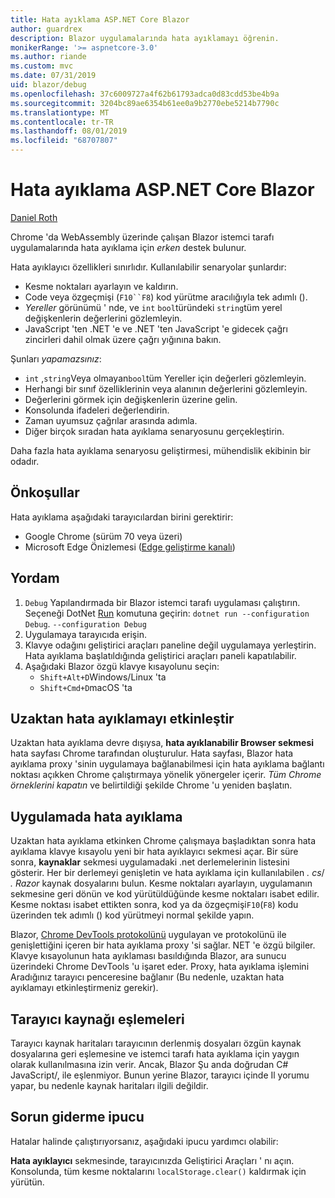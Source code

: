 ```yaml
---
title: Hata ayıklama ASP.NET Core Blazor
author: guardrex
description: Blazor uygulamalarında hata ayıklamayı öğrenin.
monikerRange: '>= aspnetcore-3.0'
ms.author: riande
ms.custom: mvc
ms.date: 07/31/2019
uid: blazor/debug
ms.openlocfilehash: 37c6009727a4f62b61793adca0d83cdd53be4b9a
ms.sourcegitcommit: 3204bc89ae6354b61ee0a9b2770ebe5214b7790c
ms.translationtype: MT
ms.contentlocale: tr-TR
ms.lasthandoff: 08/01/2019
ms.locfileid: "68707807"
---
```

# <a name="debug-aspnet-core-blazor"></a>Hata ayıklama ASP.NET Core Blazor

[Daniel Roth](https://github.com/danroth27)

Chrome 'da WebAssembly üzerinde çalışan Blazor istemci tarafı uygulamalarında hata ayıklama için *erken* destek bulunur.

Hata ayıklayıcı özellikleri sınırlıdır. Kullanılabilir senaryolar şunlardır:

* Kesme noktaları ayarlayın ve kaldırın.
* Code veya özgeçmişi (`F10``F8`) kod yürütme aracılığıyla tek adımlı ().
* *Yereller* görünümü ' nde, ve `int` `bool`türündeki `string`tüm yerel değişkenlerin değerlerini gözlemleyin.
* JavaScript 'ten .NET 'e ve .NET 'ten JavaScript 'e gidecek çağrı zincirleri dahil olmak üzere çağrı yığınına bakın.

Şunları *yapamazsınız*:

* `int` ,`string`Veya olmayan`bool`tüm Yereller için değerleri gözlemleyin.
* Herhangi bir sınıf özelliklerinin veya alanının değerlerini gözlemleyin.
* Değerlerini görmek için değişkenlerin üzerine gelin.
* Konsolunda ifadeleri değerlendirin.
* Zaman uyumsuz çağrılar arasında adımla.
* Diğer birçok sıradan hata ayıklama senaryosunu gerçekleştirin.

Daha fazla hata ayıklama senaryosu geliştirmesi, mühendislik ekibinin bir odadır.

## <a name="prerequisites"></a>Önkoşullar

Hata ayıklama aşağıdaki tarayıcılardan birini gerektirir:

* Google Chrome (sürüm 70 veya üzeri)
* Microsoft Edge Önizlemesi ([Edge geliştirme kanalı](https://www.microsoftedgeinsider.com))

## <a name="procedure"></a>Yordam

1. `Debug` Yapılandırmada bir Blazor istemci tarafı uygulaması çalıştırın. Seçeneği DotNet [Run](/dotnet/core/tools/dotnet-run) komutuna geçirin: `dotnet run --configuration Debug`. `--configuration Debug`
1. Uygulamaya tarayıcıda erişin.
1. Klavye odağını geliştirici araçları paneline değil uygulamaya yerleştirin. Hata ayıklama başlatıldığında geliştirici araçları paneli kapatılabilir.
1. Aşağıdaki Blazor özgü klavye kısayolunu seçin:
   * `Shift+Alt+D`Windows/Linux 'ta
   * `Shift+Cmd+D`macOS 'ta

## <a name="enable-remote-debugging"></a>Uzaktan hata ayıklamayı etkinleştir

Uzaktan hata ayıklama devre dışıysa, **hata ayıklanabilir Browser sekmesi** hata sayfası Chrome tarafından oluşturulur. Hata sayfası, Blazor hata ayıklama proxy 'sinin uygulamaya bağlanabilmesi için hata ayıklama bağlantı noktası açıkken Chrome çalıştırmaya yönelik yönergeler içerir. *Tüm Chrome örneklerini kapatın* ve belirtildiği şekilde Chrome 'u yeniden başlatın.

## <a name="debug-the-app"></a>Uygulamada hata ayıklama

Uzaktan hata ayıklama etkinken Chrome çalışmaya başladıktan sonra hata ayıklama klavye kısayolu yeni bir hata ayıklayıcı sekmesi açar. Bir süre sonra, **kaynaklar** sekmesi uygulamadaki .net derlemelerinin listesini gösterir. Her bir derlemeyi genişletin ve hata ayıklama için kullanılabilen *. cs*/ *. Razor* kaynak dosyalarını bulun. Kesme noktaları ayarlayın, uygulamanın sekmesine geri dönün ve kod yürütüldüğünde kesme noktaları isabet edilir. Kesme noktası isabet ettikten sonra, kod ya da özgeçmişi`F10`(`F8`) kodu üzerinden tek adımlı () kod yürütmeyi normal şekilde yapın.

Blazor, [Chrome DevTools protokolünü](https://chromedevtools.github.io/devtools-protocol/) uygulayan ve protokolünü ile genişlettiğini içeren bir hata ayıklama proxy 'si sağlar. NET 'e özgü bilgiler. Klavye kısayolunun hata ayıklaması basıldığında Blazor, ara sunucu üzerindeki Chrome DevTools 'u işaret eder. Proxy, hata ayıklama işlemini Aradığınız tarayıcı penceresine bağlanır (Bu nedenle, uzaktan hata ayıklamayı etkinleştirmeniz gerekir).

## <a name="browser-source-maps"></a>Tarayıcı kaynağı eşlemeleri

Tarayıcı kaynak haritaları tarayıcının derlenmiş dosyaları özgün kaynak dosyalarına geri eşlemesine ve istemci tarafı hata ayıklama için yaygın olarak kullanılmasına izin verir. Ancak, Blazor Şu anda doğrudan C# JavaScript/, ile eşlenmiyor. Bunun yerine Blazor, tarayıcı içinde Il yorumu yapar, bu nedenle kaynak haritaları ilgili değildir.

## <a name="troubleshooting-tip"></a>Sorun giderme ipucu

Hatalar halinde çalıştırıyorsanız, aşağıdaki ipucu yardımcı olabilir:

**Hata ayıklayıcı** sekmesinde, tarayıcınızda Geliştirici Araçları ' nı açın. Konsolunda, tüm kesme noktalarını `localStorage.clear()` kaldırmak için yürütün.
